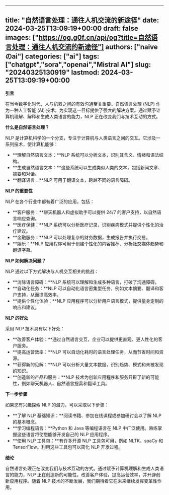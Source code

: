 
---
title: "自然语言处理：通往人机交流的新途径"
date: 2024-03-25T13:09:19+00:00
draft: false
images: ["https://og.g0f.cn/api/og?title=自然语言处理：通往人机交流的新途径"]
authors: ["naiveのai"]
categories: ["ai"]
tags: ["chatgpt","sora","openai","Mistral AI"]
slug: "20240325130919"
lastmod: 2024-03-25T13:09:19+00:00
---
**引言**

在当今数字化时代，人与机器之间的有效沟通至关重要。自然语言处理 (NLP) 作为一种人工智能 (AI) 技术，为实现这一目标提供了强大的解决方案。通过赋予计算机理解、解释和生成人类语言的能力，NLP 正在改变我们与技术互动的方式。

**什么是自然语言处理？**

NLP 是计算机科学的一个分支，专注于计算机与人类语言之间的交互。它涉及一系列技术，使计算机能够：

* **理解自然语言文本：**NLP 系统可以分析文本，识别其含义、情绪和语法结构。
* **生成自然语言文本：**这些系统可以生成类似人类的文本，包括新闻文章、摘要和对话。
* **翻译语言：**NLP 可用于翻译文本，跨越不同的语言障碍。

**NLP 的重要性**

NLP 在各个行业中都有着广泛的应用，包括：

* **客户服务：**聊天机器人和虚拟助手可以提供 24/7 的客户支持，以自然语言响应查询。
* **医疗保健：**NLP 系统可以分析医疗记录，识别疾病模式并提供个性化的治疗建议。
* **金融服务：**NLP 可以处理复杂的财务数据，生成报告并执行交易。
* **娱乐：**NLP 应用程序可用于创建个性化的内容推荐、分析社交媒体趋势和翻译字幕。

**NLP 如何解决问题？**

NLP 通过以下方式解决与人机交互相关的挑战：

* **消除语言障碍：**NLP 系统可以理解和生成多种语言，打破了沟通障碍。
* **自动化任务：**NLP 可以自动化语言密集型任务，例如文本摘要、翻译和客户支持，从而提高效率。
* **提供个性化体验：**NLP 应用程序可以分析用户语言模式，提供量身定制的响应和建议。

**NLP 的好处**

采用 NLP 技术具有以下好处：

* **改善客户体验：**通过自然语言交互，企业可以提供更直观、更人性化的客户服务。
* **提高运营效率：**NLP 可以自动化耗时的语言处理任务，从而节省时间和资源。
* **获得新的见解：**NLP 可以分析大量文本数据，识别趋势、模式和未被发现的知识。
* **创造新的产品和服务：**NLP 技术为创新应用程序和服务开辟了新的可能性，例如聊天机器人、自然语言搜索和翻译工具。

**下一步步骤**

如果您有兴趣探索 NLP 的潜力，可以采取以下步骤：

* **了解 NLP 基础知识：**阅读书籍、参加在线课程或参加研讨会以了解 NLP 的基本概念。
* **学习编程语言：**Python 和 Java 等编程语言在 NLP 中广泛使用。熟练掌握这些语言将使您能够开发自己的 NLP 应用程序。
* **使用 NLP 工具包：**有许多开源 NLP 工具包可用，例如 NLTK、spaCy 和 TensorFlow。利用这些工具包可以简化 NLP 开发过程。

**结论**

自然语言处理正在改变我们与技术互动的方式。通过赋予计算机理解和生成人类语言的能力，NLP 正在创造新的可能性，改善客户体验，提高运营效率，并开辟创新应用程序。随着 NLP 技术的不断发展，我们期待着它在未来继续发挥变革性作用。
